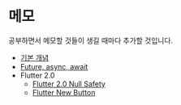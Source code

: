 # 메모

공부하면서 메모할 것들이 생길 때마다 추가할 것입니다.
- [기본 개념](./Basic)
- [Future, async, await](./Future,async,await/async.md)
- Flutter 2.0
    - [Flutter 2.0 Null Safety](./Flutter_2.0_update/null_safety.md)
    - [Flutter New Button](./Flutter_2.0_update/new_button.md)


    